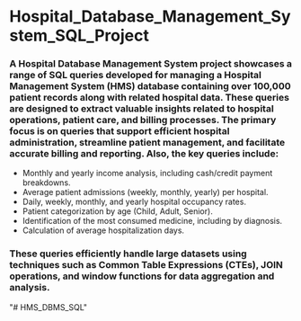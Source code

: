 # Hospital_Database_Management_System_SQL_Project

### A Hospital Database Management System project showcases a range of SQL queries developed for managing a Hospital Management System (HMS) database containing over 100,000 patient records along with related hospital data. These queries are designed to extract valuable insights related to hospital operations, patient care, and billing processes. The primary focus is on queries that support efficient hospital administration, streamline patient management, and facilitate accurate billing and reporting. Also, the key queries include:

* Monthly and yearly income analysis, including cash/credit payment breakdowns.
* Average patient admissions (weekly, monthly, yearly) per hospital.
* Daily, weekly, monthly, and yearly hospital occupancy rates.
* Patient categorization by age (Child, Adult, Senior).
* Identification of the most consumed medicine, including by diagnosis.
* Calculation of average hospitalization days.

### These queries efficiently handle large datasets using techniques such as Common Table Expressions (CTEs), JOIN operations, and window functions for data aggregation and analysis.
"# HMS_DBMS_SQL" 
